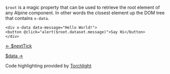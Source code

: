 `$root` is a magic property that can be used to retrieve the root element of any Alpine component. In other words the closest element up the DOM tree that contains `x-data`.
```
<div x-data data-message="Hello World!">
<button @click="alert($root.dataset.message)">Say Hi</button>
</div>
```

[← $nextTick](https://alpinejs.dev/magics/nextTick)

[$data →](https://alpinejs.dev/magics/data)

Code highlighting provided by [Torchlight](https://torchlight.dev/)